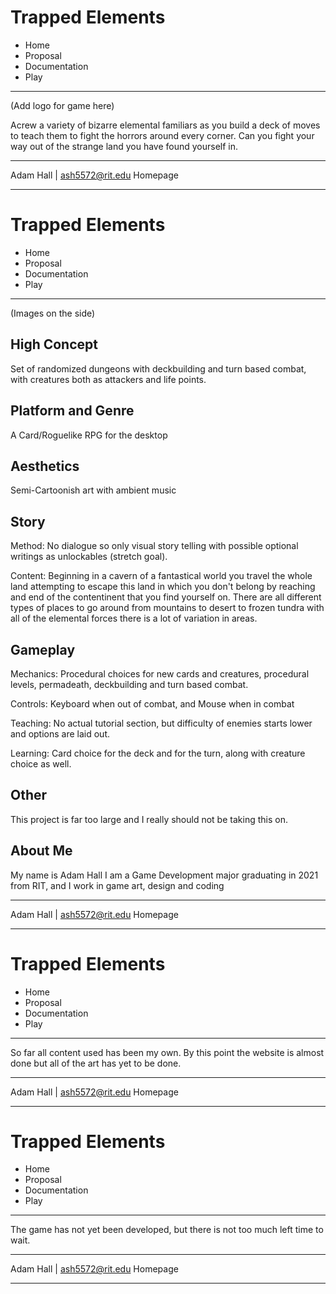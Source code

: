 # Trapped Elements
- Home
- Proposal
- Documentation 
- Play
- - -
(Add logo for game here)

Acrew a variety of bizarre elemental familiars as you build a deck of moves to teach them to fight the horrors around every corner. Can you fight your way out of the strange land you have found yourself in.

- - -
Adam Hall | ash5572@rit.edu
Homepage
- - -

# Trapped Elements
- Home
- Proposal
- Documentation 
- Play
- - -
(Images on the side)
## High Concept
Set of randomized dungeons with deckbuilding and turn based combat, with creatures both as attackers and life points.

## Platform and Genre
A Card/Roguelike RPG for the desktop

## Aesthetics
Semi-Cartoonish art with ambient music

## Story
Method: No dialogue so only visual story telling with possible optional writings as unlockables (stretch goal).

Content: Beginning in a cavern of a fantastical world you travel the whole land attempting to escape this land in which you don't belong by reaching and end of the contentinent that you find yourself on. There are all different types of places to go around from mountains to desert to frozen tundra with all of the elemental forces there is a lot of variation in areas.

## Gameplay
Mechanics: Procedural choices for new cards and creatures, procedural levels, permadeath, deckbuilding and turn based combat.

Controls: Keyboard when out of combat, and Mouse when in combat

Teaching: No actual tutorial section, but difficulty of enemies starts lower and options are laid out.

Learning: Card choice for the deck and for the turn, along with creature choice as well.

## Other 
This project is far too large and I really should not be taking this on.

## About Me
My name is Adam Hall I am a Game Development major graduating in 2021 from RIT, and I work in game art, design and coding

- - -
Adam Hall | ash5572@rit.edu
Homepage
- - -

# Trapped Elements
- Home
- Proposal
- Documentation 
- Play
- - -

So far all content used has been my own. By this point the website is almost done but all of the art has yet to be done.

- - -
Adam Hall | ash5572@rit.edu
Homepage
- - -

# Trapped Elements
- Home
- Proposal
- Documentation 
- Play
- - -

The game has not yet been developed, but there is not too much left time to wait.

- - -
Adam Hall | ash5572@rit.edu
Homepage
- - -
